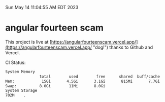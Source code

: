 Sun May 14 11:04:55 AM EDT 2023

# angular fourteen scam


This project is live at [https://angularfourteenscam.vercel.app/](https://angularfourteenscam.vercel.app/ "dog!") thanks to Github and Vercel.

CI Status: 

```bash
System Memory
               total        used        free      shared  buff/cache   available
Mem:            15Gi       4.5Gi       3.1Gi       815Mi       7.7Gi       9.6Gi
Swap:          8.0Gi        11Mi       8.0Gi
System Storage
702M	.
```
